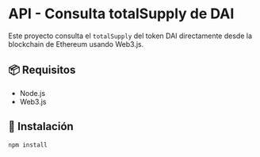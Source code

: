 # API - Consulta totalSupply de DAI

Este proyecto consulta el `totalSupply` del token DAI directamente desde la blockchain de Ethereum usando Web3.js.

## 📦 Requisitos

- Node.js
- Web3.js

## 🚀 Instalación

```bash
npm install
